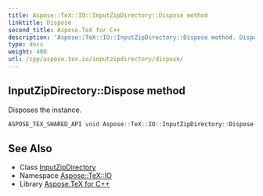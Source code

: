 ```yaml
---
title: Aspose::TeX::IO::InputZipDirectory::Dispose method
linktitle: Dispose
second_title: Aspose.TeX for C++
description: 'Aspose::TeX::IO::InputZipDirectory::Dispose method. Disposes the instance in C++.'
type: docs
weight: 400
url: /cpp/aspose.tex.io/inputzipdirectory/dispose/
---
```

## InputZipDirectory::Dispose method


Disposes the instance.

```cpp
ASPOSE_TEX_SHARED_API void Aspose::TeX::IO::InputZipDirectory::Dispose() override
```

## See Also

* Class [InputZipDirectory](../)
* Namespace [Aspose::TeX::IO](../../)
* Library [Aspose.TeX for C++](../../../)
